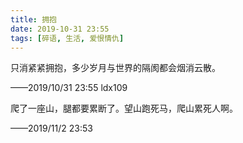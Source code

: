 ```yaml
---
title: 拥抱
date: 2019-10-31 23:55
tags: [碎语, 生活, 爱恨情仇]
---
```


只消紧紧拥抱，多少岁月与世界的隔阂都会烟消云散。 

——2019/10/31 23:55 ldx109

爬了一座山，腿都要累断了。望山跑死马，爬山累死人啊。

——2019/11/2 23:53
